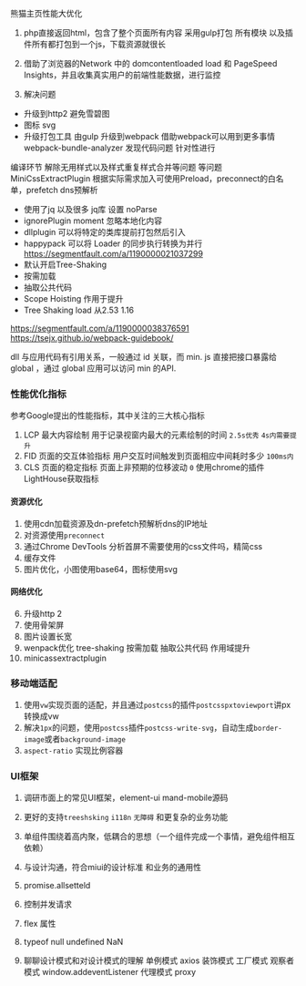 熊猫主页性能大优化
1. php直接返回html，包含了整个页面所有内容 采用gulp打包 所有模块 以及插件所有都打包到一个js，下载资源就很长

2. 借助了浏览器的Network 中的 domcontentloaded load 和 PageSpeed Insights，并且收集真实用户的前端性能数据，进行监控

3. 解决问题
  - 升级到http2 避免雪碧图
  - 图标 svg
  - 升级打包工具 由gulp 升级到webpack 借助webpack可以用到更多事情
    webpack-bundle-analyzer 发现代码问题 针对性进行
  
   编译环节 解除无用样式以及样式重复样式合并等问题 等问题   MiniCssExtractPlugin
   根据实际需求加入可使用Preload，preconnect的白名单，prefetch dns预解析
  - 使用了jq 以及很多 jq库 设置 noParse
  - ignorePlugin moment 忽略本地化内容
  - dllplugin 可以将特定的类库提前打包然后引入
  - happypack 可以将 Loader 的同步执行转换为并行
    https://segmentfault.com/a/1190000021037299
  - 默认开启Tree-Shaking
  - 按需加载
  - 抽取公共代码
  - Scope Hoisting 作用于提升
  - Tree Shaking
  load 从2.53 1.16


  https://segmentfault.com/a/1190000038376591
  https://tsejx.github.io/webpack-guidebook/

dll 与应用代码有引用关系，一般通过 id 关联，而 min. js 直接把接口暴露给 global ，通过 global 应用可以访问 min 的API.

### 性能优化指标
参考Google提出的性能指标，其中关注的三大核心指标
1. LCP 最大内容绘制 用于记录视窗内最大的元素绘制的时间 `2.5s优秀` `4s内需要提升`
2. FID 页面的交互体验指标 用户交互时间触发到页面相应中间耗时多少 `100ms内`
3. CLS 页面的稳定指标 页面上非预期的位移波动 `0`
使用chrome的插件LightHouse获取指标
#### 资源优化
1. 使用cdn加载资源及dn-prefetch预解析dns的IP地址
2. 对资源使用`preconnect`
3. 通过Chrome DevTools 分析首屏不需要使用的css文件吗，精简css
4. 缓存文件
5. 图片优化，小图使用base64，图标使用svg
#### 网络优化
6. 升级http 2
7. 使用骨架屏
8. 图片设置长宽
9. wenpack优化 tree-shaking 按需加载  抽取公共代码 作用域提升
10. minicassextractplugin 

### 移动端适配
1. 使用`vw`实现页面的适配，并且通过`postcss`的插件`postcsspxtoviewport`讲px转换成vw
2. 解决`1px`的问题，使用`postcss`插件`postcss-write-svg`，自动生成`border-image`或者`background-image`
3. `aspect-ratio` 实现比例容器 


### UI框架
1. 调研市面上的常见UI框架，element-ui mand-mobile源码
2. 更好的支持`treeshsking` `i118n` `无障碍` 和更复杂的业务功能
3. 单组件围绕着高内聚，低耦合的思想（一个组件完成一个事情，避免组件相互依赖）
4. 与设计沟通，符合miui的设计标准 和业务的通用性

1. promise.allsetteld
2. 控制并发请求 
3. flex 属性
4. typeof null undefined NaN
5. 聊聊设计模式和对设计模式的理解
  单例模式 axios
  装饰模式
  工厂模式
  观察者模式 window.addeventListener
  代理模式 proxy